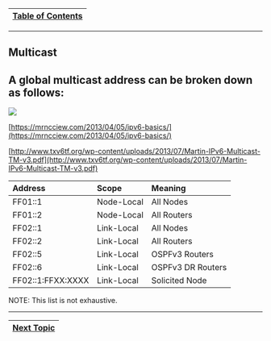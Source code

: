 |[Table of Contents](/00-Table-of-Contents.md)|
|---|

---

## Multicast

## A global multicast address can be broken down as follows:

![](../.gitbook/assets/ipv6multicast.png)

[https://mrncciew.com/2013/04/05/ipv6-basics/](https://mrncciew.com/2013/04/05/ipv6-basics/)

[http://www.txv6tf.org/wp-content/uploads/2013/07/Martin-IPv6-Multicast-TM-v3.pdf](http://www.txv6tf.org/wp-content/uploads/2013/07/Martin-IPv6-Multicast-TM-v3.pdf)

| Address | Scope | Meaning |
| :--- | :--- | :--- |
| FF01::1 | Node-Local | All Nodes |
| FF01::2 | Node-Local | All Routers |
| FF02::1 | Link-Local | All Nodes |
| FF02::2 | Link-Local | All Routers |
| FF02::5 | Link-Local | OSPFv3 Routers |
| FF02::6 | Link-Local | OSPFv3 DR Routers |
| FF02::1:FFXX:XXXX | Link-Local | Solicited Node |

NOTE: This list is not exhaustive.

---

|[Next Topic](/05-osi-layer-3/anycast.md)|
|---|
